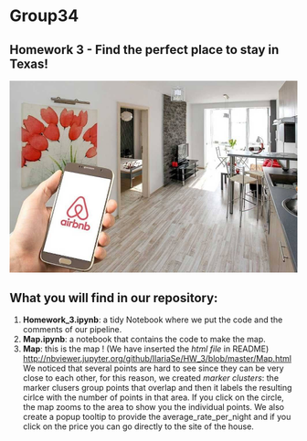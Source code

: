 # Group34
## Homework 3 - Find the perfect place to stay in Texas!
![alt text](https://github.com/IlariaSe/HW_3/blob/master/airbnb.jpg)
## What you will find in our repository:
1) **Homework_3.ipynb**: a tidy Notebook where we put the code and the comments of our pipeline.
2) **Map.ipynb**: a notebook that contains the code to make the map.
3) **Map**: this is the map ! (We have inserted the *html file* in README) http://nbviewer.jupyter.org/github/IlariaSe/HW_3/blob/master/Map.html
We noticed that several points are hard to see since they can be very close to each other, for this reason, we created *marker clusters*: the marker clusers group points that overlap and then it labels the resulting cirlce with the number of points in that area. If you click on the circle, the map zooms to the area to show you the individual points.
We also create a popup tooltip to provide the average_rate_per_night and if you click on the price you can go directly to the site of the house.
